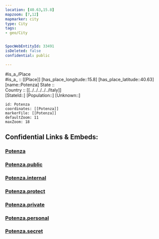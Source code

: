 ```yaml
---
location: [40.63,15.8] 
mapzoom: [7,12] 
mapmarker: city 
type: City
tags:
- geo/City


SpocWebEntityId: 33491
isDeleted: false
confidential: public

---
```

#is_a_/Place  
#is_a_ :: [[Place]] 
[has_place_longitude::15.8] 
[has_place_latitude::40.63] 
[name::Potenza] 
State ::  
Country :: [[../../../../../Italy]]  
[StateId::] 
[Population::] 
[Unknown::] 


```leaflet
id: Potenza
coordinates: [[Potenza]] 
markerFile: [[Potenza]] 
defaultZoom: 11 
maxZoom: 18
```


## Confidential Links & Embeds: 

### [Potenza](/_Standards/Earth/Continent/Europe/Europe~South/Italy/regions~Italy/Basilicata/Potenza.Province/City/Potenza.md) 

### [Potenza.public](/_public/Earth/Continent/Europe/Europe~South/Italy/regions~Italy/Basilicata/Potenza.Province/City/Potenza.public.md) 

### [Potenza.internal](/_internal/Earth/Continent/Europe/Europe~South/Italy/regions~Italy/Basilicata/Potenza.Province/City/Potenza.internal.md) 

### [Potenza.protect](/_protect/Earth/Continent/Europe/Europe~South/Italy/regions~Italy/Basilicata/Potenza.Province/City/Potenza.protect.md) 

### [Potenza.private](/_private/Earth/Continent/Europe/Europe~South/Italy/regions~Italy/Basilicata/Potenza.Province/City/Potenza.private.md) 

### [Potenza.personal](/_personal/Earth/Continent/Europe/Europe~South/Italy/regions~Italy/Basilicata/Potenza.Province/City/Potenza.personal.md) 

### [Potenza.secret](/_secret/Earth/Continent/Europe/Europe~South/Italy/regions~Italy/Basilicata/Potenza.Province/City/Potenza.secret.md)


